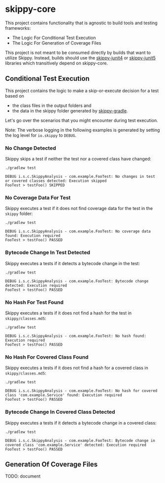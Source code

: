 # skippy-core

This project contains functionality that is agnostic to build tools and testing frameworks:
- The Logic For Conditional Test Execution
- The Logic For Generation of Coverage Files

This project is not meant to be consumed directly by builds that want to utilize Skippy. Instead, builds 
should use the [skippy-junit4](../skippy-junit4/README.md) or [skippy-junit5](../skippy-junit5/README.md) 
libraries which transitively depend on skippy-core.

## Conditional Test Execution

This project contains the logic to make a skip-or-execute decision for a test based on
- the class files in the output folders and 
- the data in the skippy folder generated by [skippy-gradle](../skippy-gradle/README.md). 

Let's go over the scenarios that you might encounter during test execution.

Note: The verbose logging in the following examples is generated by setting the log level for `io.skippy` to `DEBUG`.

### No Change Detected

Skippy skips a test if neither the test nor a covered class have changed:
```
./gradlew test

DEBUG i.s.c.SkippyAnalysis - com.example.FooTest: No changes in test or covered classes detected: Execution skipped
FooTest > testFoo() SKIPPED
```

### No Coverage Data For Test

Skippy executes a test if it does not find coverage data for the test in the `skippy` folder:
```
./gradlew test

DEBUG i.s.c.SkippyAnalysis - com.example.FooTest: No coverage data found: Execution required
FooTest > testFoo() PASSED
```

### Bytecode Change In Test Detected

Skippy executes a tests if it detects a bytecode change in the test:
```
./gradlew test

DEBUG i.s.c.SkippyAnalysis - com.example.FooTest: Bytecode change detected: Execution required
FooTest > testFoo() PASSED
```

### No Hash For Test Found

Skippy executes a tests if it does not find a hash for the test in `skippy/classes.md5`:
```
./gradlew test

DEBUG i.s.c.SkippyAnalysis - com.example.FooTest: No hash found: Execution required
FooTest > testFoo() PASSED
```

### No Hash For Covered Class Found

Skippy executes a tests if it does not find a hash for a covered class in `skippy/classes.md5`:
```
./gradlew test

DEBUG i.s.c.SkippyAnalysis - com.example.FooTest: No hash for covered class 'com.example.Service' found: Execution required
FooTest > testFoo() PASSED
```

### Bytecode Change In Covered Class Detected

Skippy executes a tests if it detects a bytecode change in a covered class:
```
./gradlew test

DEBUG i.s.c.SkippyAnalysis - com.example.FooTest: Bytecode change in covered class 'com.example.Service' detected: Execution required
FooTest > testFoo() PASSED
```

## Generation Of Coverage Files

TODO: document